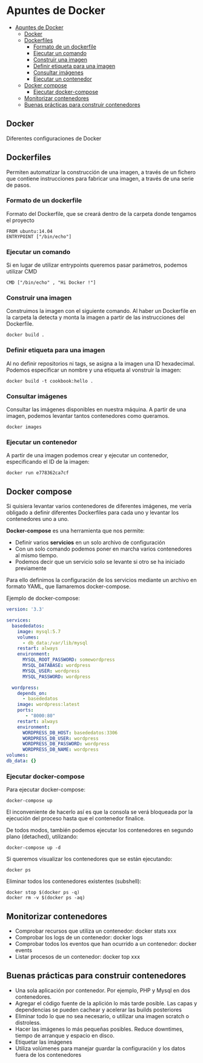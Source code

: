 # Apuntes de Docker

- [Apuntes de Docker](#apuntes-de-docker)
  - [Docker](#docker)
  - [Dockerfiles](#dockerfiles)
    - [Formato de un dockerfile](#formato-de-un-dockerfile)
    - [Ejecutar un comando](#ejecutar-un-comando)
    - [Construir una imagen](#construir-una-imagen)
    - [Definir etiqueta para una imagen](#definir-etiqueta-para-una-imagen)
    - [Consultar imágenes](#consultar-im%C3%A1genes)
    - [Ejecutar un contenedor](#ejecutar-un-contenedor)
  - [Docker compose](#docker-compose)
    - [Ejecutar docker-compose](#ejecutar-docker-compose)
  - [Monitorizar contenedores](#monitorizar-contenedores)
  - [Buenas prácticas para construir contenedores](#buenas-pr%C3%A1cticas-para-construir-contenedores)

## Docker
Diferentes configuraciones de Docker

## Dockerfiles

Permiten automatizar la construcción de una imagen, a través de un fichero que contiene instrucciones para fabricar una imagen, a través de una serie de pasos.

### Formato de un dockerfile

Formato del Dockerfile, que se creará dentro de la carpeta donde tengamos el proyecto

```docker
FROM ubuntu:14.04
ENTRYPOINT ["/bin/echo"]
```

### Ejecutar un comando

Si en lugar de utilizar entrypoints queremos pasar parámetros, podemos utilizar CMD

```docker
CMD ["/bin/echo" , "Hi Docker !"]
```

### Construir una imagen

Construimos la imagen con el siguiente comando. Al haber un Dockerfile en la carpeta
la detecta y monta la imagen a partir de las instrucciones del Dockerfile.

```docker
docker build .
```

### Definir etiqueta para una imagen

Al no definir repositorios ni tags, se asigna a la imagen una ID hexadecimal. Podemos especificar un nombre y una etiqueta al vonstruir la imagen:

```docker
docker build -t cookbook:hello .
```

### Consultar imágenes

Consultar las imágenes disponibles en nuestra máquina. A partir de una imagen,
podemos levantar tantos contenedores como queramos.

```docker
docker images
```

### Ejecutar un contenedor

A partir de una imagen podemos crear y ejecutar un contenedor, especificando el ID de la imagen:

```docker
docker run e778362ca7cf
```

## Docker compose

Si quisiera levantar varios contenedores de diferentes imágenes, me vería obligado
a definir diferentes Dockerfiles para cada uno y levantar los contenedores uno a uno.

**Docker-compose** es una herramienta que nos permite: 

- Definir varios **servicios** en un solo archivo de configuración
- Con un solo comando podemos poner en marcha varios contenedores al mismo tiempo.
- Podemos decir que un servicio solo se levante si otro se ha iniciado previamente

Para ello definimos la configuración de los servicios mediante un archivo en formato YAML, que llamaremos docker-compose.

Ejemplo de docker-compose:

```yaml
version: '3.3'

services:
  basededatos:
    image: mysql:5.7
    volumes: 
      - db_data:/var/lib/mysql
    restart: always
    environment:
      MYSQL_ROOT_PASSWORD: somewordpress
      MYSQL_DATABASE: wordpress
      MYSQL_USER: wordpress
      MYSQL_PASSWORD: wordpress

  wordpress:
    depends_on:
      - basededatos
    image: wordpress:latest
    ports:
       - "8000:80"
    restart: always
    environment:
      WORDPRESS_DB_HOST: basededatos:3306
      WORDPRESS_DB_USER: wordpress
      WORDPRESS_DB_PASSWORD: wordpress
      WORDPRESS_DB_NAME: wordpress
volumes:
db_data: {}
```

### Ejecutar docker-compose

Para ejecutar docker-compose:

```docker
docker-compose up
```

El inconveniente de hacerlo así es que la consola se verá bloqueada por la ejecución del proceso hasta que el contenedor finalice.

De todos modos, también podemos ejecutar los contenedores en segundo plano (detached), utilizando:

```docker
docker-compose up -d
```

Si queremos visualizar los contenedores que se están ejecutando:

```docker
docker ps
```

Eliminar todos los contenedores existentes (subshell):

```docker
docker stop $(docker ps -q)
docker rm -v $(docker ps -aq)
```

## Monitorizar contenedores

* Comprobar recursos que utiliza un contenedor: docker stats xxx
* Comprobar los logs de un contenedor: docker logs
* Comprobar todos los eventos que han ocurrido a un contenedor: docker events 
* Listar procesos de un contenedor: docker top xxx

## Buenas prácticas para construir contenedores

* Una sola aplicación por contenedor. Por ejemplo, PHP y Mysql en dos contenedores.
* Agregar el código fuente de la aplición lo más tarde posible. Las capas y dependencias se pueden cachear y acelerar las builds posteriores
* Eliminar todo lo que no sea necesario, o utilizar una imagen scratch o distroless.
* Hacer las imágenes lo más pequeñas posibles. Reduce downtimes, tiempo de arranque y espacio en disco.
* Etiquetar las imágenes
* Utiliza volúmenes para manejar guardar la configuración y los datos fuera de los contenedores